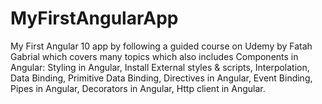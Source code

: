 # MyFirstAngularApp
My First Angular 10 app by following a guided course on Udemy by Fatah Gabrial  which covers many topics which also includes Components in Angular: Styling in Angular, Install External styles &amp; scripts, Interpolation, Data Binding, Primitive Data Binding, Directives in Angular, Event Binding, Pipes in Angular, Decorators in Angular, Http client in Angular.
